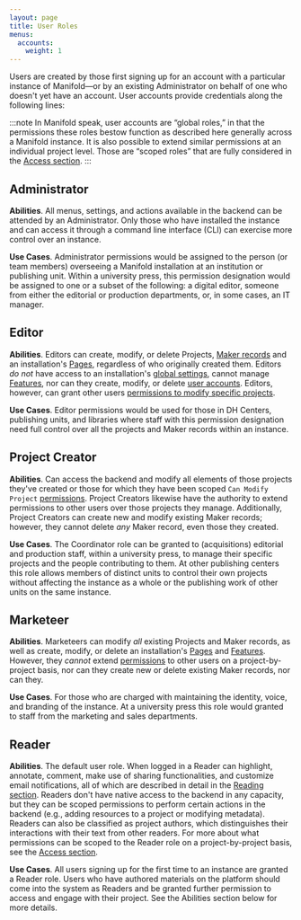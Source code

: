 ```yaml
---
layout: page
title: User Roles
menus:
  accounts:
    weight: 1
---
```


Users are created by those first signing up for an account with a particular instance of Manifold—or by an existing Administrator on behalf of one who doesn't yet have an account. User accounts provide credentials along the following lines:

:::note
In Manifold speak, user accounts are “global roles,” in that the permissions these roles bestow function as described here generally across a Manifold instance. It is also possible to extend similar permissions at an individual project level. Those are “scoped roles” that are fully considered in the <a href="/docs/projects/customizing/access.html">Access section</a>.
:::

## Administrator

**Abilities**. All menus, settings, and actions available in the backend can be attended by an Administrator. Only those who have installed the instance and can access it through a command line interface (CLI) can exercise more control over an instance.

**Use Cases**. Administrator permissions would be assigned to the person (or team members) overseeing a Manifold installation at an institution or publishing unit. Within a university press, this permission designation would be assigned to one or a subset of the following: a digital editor, someone from either the editorial or production departments, or, in some cases, an IT manager.

## Editor

**Abilities**. Editors can create, modify, or delete Projects, [Maker records](/docs/projects/accounts/makers) and an installation's [Pages](/docs/customizing/records/pages), regardless of who originally created them. Editors *do not* have access to an installation's [global settings](/docs/customizing/settings/index), cannot manage [Features](/docs/customizing/records/features), nor can they create, modify, or delete [user accounts](/docs/projects/accounts/users). Editors, however, can grant other users [permissions to modify specific projects](/docs/projects/customizing/access).

**Use Cases**. Editor permissions would be used for those in DH Centers, publishing units, and libraries where staff with this permission designation need full control over all the projects and Maker records within an instance.

## Project Creator

**Abilities**. Can access the backend and modify all elements of those projects they've created or those for which they have been scoped `Can Modify Project` [permissions](/docs/projects/customizing/access). Project Creators likewise have the authority to extend permissions to other users over those projects they manage. Additionally, Project Creators can create new and modify existing Maker records; however, they cannot delete *any* Maker record, even those they created.

**Use Cases**. The Coordinator role can be granted to (acquisitions) editorial and production staff, within a university press, to manage their specific projects and the people contributing to them. At other publishing centers this role allows members of distinct units to control their own projects without affecting the instance as a whole or the publishing work of other units on the same instance.

## Marketeer

**Abilities**. Marketeers can modify *all* existing Projects and Maker records, as well as create, modify, or delete an installation's [Pages](/docs/customizing/records/pages) and [Features](/docs/customizing/records/features). However, they *cannot* extend [permissions](/docs/projects/customizing/access) to other users on a project-by-project basis, nor can they create new or delete existing Maker records, nor can they.

**Use Cases**. For those who are charged with maintaining the identity, voice, and branding of the instance. At a university press this role would granted to staff from the marketing and sales departments.

## Reader

**Abilities**. The default user role. When logged in a Reader can highlight, annotate, comment, make use of sharing functionalities, and customize email notifications, all of which are described in detail in the [Reading section](/docs/reading/index). Readers don't have native access to the backend in any capacity, but they can be scoped permissions to perform certain actions in the backend (e.g., adding resources to a project or modifying metadata). Readers can also be classified as project authors, which distinguishes their interactions with their text from other readers. For more about what permissions can be scoped to the Reader role on a project-by-project basis, see the [Access section](/docs/projects/customizing/access).

**Use Cases**. All users signing up for the first time to an instance are granted a Reader role. Users who have authored materials on the platform should come into the system as Readers and be granted further permission to access and engage with their project. See the Abilities section below for more details.
